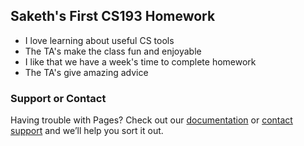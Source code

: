 ## Saketh's First CS193 Homework

- I love learning about useful CS tools
- The TA's make the class fun and enjoyable
- I like that we have a week's time to complete homework
- The TA's give amazing advice

### Support or Contact

Having trouble with Pages? Check out our [documentation](https://help.github.com/categories/github-pages-basics/) or [contact support](https://github.com/contact) and we’ll help you sort it out.
